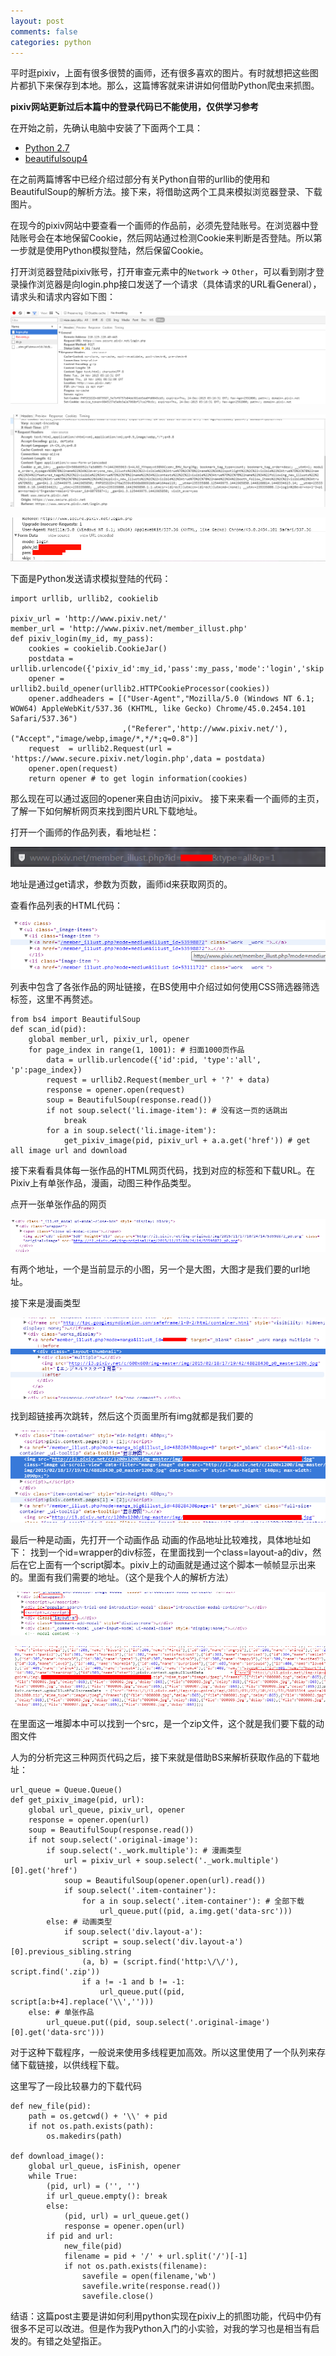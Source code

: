 ```yaml
---
layout: post
comments: false
categories: python
---
```


平时逛pixiv，上面有很多很赞的画师，还有很多喜欢的图片。有时就想把这些图片都扒下来保存到本地。那么，这篇博客就来讲讲如何借助Python爬虫来抓图。

**pixiv网站更新过后本篇中的登录代码已不能使用，仅供学习参考**

在开始之前，先确认电脑中安装了下面两个工具：

* [Python 2.7](https://www.python.org/downloads/windows/)
* [beautifulsoup4](http://www.crummy.com/software/BeautifulSoup/bs4/download/4.3/)

在之前两篇博客中已经介绍过部分有关Python自带的urllib的使用和BeautifulSoup的解析方法。接下来，将借助这两个工具来模拟浏览器登录、下载图片。

在现今的pixiv网站中要查看一个画师的作品前，必须先登陆账号。在浏览器中登陆账号会在本地保留Cookie，然后网站通过检测Cookie来判断是否登陆。所以第一步就是使用Python模拟登陆，然后保留Cookie。

打开浏览器登陆pixiv账号，打开审查元素中的`Network` -&gt; `Other`，可以看到刚才登录操作浏览器是向login.php接口发送了一个请求（具体请求的URL看General），请求头和请求内容如下图：

![login.php](/static/img/python/pixiv_login1.png)

![login.php](/static/img/python/pixiv_login2.png)

![login.php](../../static/img/python/pixiv_login3.png)

下面是Python发送请求模拟登陆的代码：

```
import urllib, urllib2, cookielib

pixiv_url = 'http://www.pixiv.net/'
member_url = 'http://www.pixiv.net/member_illust.php'
def pixiv_login(my_id, my_pass):
    cookies = cookielib.CookieJar()
    postdata = urllib.urlencode({'pixiv_id':my_id,'pass':my_pass,'mode':'login','skip':'1'})
    opener = urllib2.build_opener(urllib2.HTTPCookieProcessor(cookies))
    opener.addheaders = [("User-Agent","Mozilla/5.0 (Windows NT 6.1; WOW64) AppleWebKit/537.36 (KHTML, like Gecko) Chrome/45.0.2454.101 Safari/537.36")
                         ,("Referer",'http://www.pixiv.net/'),("Accept","image/webp,image/*,*/*;q=0.8")]
    request  = urllib2.Request(url = 'https://www.secure.pixiv.net/login.php',data = postdata)
    opener.open(request)
    return opener # to get login information(cookies)
```

那么现在可以通过返回的opener来自由访问pixiv。
接下来来看一个画师的主页，了解一下如何解析网页来找到图片URL下载地址。

打开一个画师的作品列表，看地址栏：

![download](../../static/img/python/pixiv_download1.png)

地址是通过get请求，参数为页数，画师id来获取网页的。

查看作品列表的HTML代码：

![download](../../static/img/python/pixiv_download2.png)

列表中包含了各张作品的网址链接，在BS使用中介绍过如何使用CSS筛选器筛选标签，这里不再赘述。

```
from bs4 import BeautifulSoup
def scan_id(pid):
    global member_url, pixiv_url, opener
    for page_index in range(1, 1001): # 扫面1000页作品
        data = urllib.urlencode({'id':pid, 'type':'all', 'p':page_index})
        request = urllib2.Request(member_url + '?' + data)
        response = opener.open(request)
        soup = BeautifulSoup(response.read())
        if not soup.select('li.image-item'): # 没有这一页的话跳出
            break
        for a in soup.select('li.image-item'):
            get_pixiv_image(pid, pixiv_url + a.a.get('href')) # get all image url and download

```

接下来看看具体每一张作品的HTML网页代码，找到对应的标签和下载URL。在Pixiv上有单张作品，漫画，动图三种作品类型。

点开一张单张作品的网页

![download](../../static/img/python/pixiv_download3.png)

有两个地址，一个是当前显示的小图，另一个是大图，大图才是我们要的url地址。

接下来是漫画类型

![download](../../static/img/python/pixiv_download4.png)

找到超链接再次跳转，然后这个页面里所有img就都是我们要的

![download](../../static/img/python/pixiv_download5.png)

最后一种是动画，先打开一个动画作品
动画的作品地址比较难找，具体地址如下：
找到一个id=wrapper的div标签，在里面找到一个class=layout-a的div，然后在它上面有一个script脚本。pixiv上的动画就是通过这个脚本一帧帧显示出来的。里面有我们需要的地址。（这个是我个人的解析方法）

![download](../../static/img/python/pixiv_download6.png)

![download](../../static/img/python/pixiv_download7.png)

在里面这一堆脚本中可以找到一个src，是一个zip文件，这个就是我们要下载的动图文件

人为的分析完这三种网页代码之后，接下来就是借助BS来解析获取作品的下载地址：

```
url_queue = Queue.Queue()
def get_pixiv_image(pid, url):
    global url_queue, pixiv_url, opener
    response = opener.open(url)
    soup = BeautifulSoup(response.read())
    if not soup.select('.original-image'):
        if soup.select('._work.multiple'): # 漫画类型
            url = pixiv_url + soup.select('._work.multiple')[0].get('href')
            soup = BeautifulSoup(opener.open(url).read())
            if soup.select('.item-container'):
                for a in soup.select('.item-container'): # 全部下载
                    url_queue.put((pid, a.img.get('data-src')))
        else: # 动画类型
            if soup.select('div.layout-a'):
                script = soup.select('div.layout-a')[0].previous_sibling.string
                (a, b) = (script.find('http:\/\/'), script.find('.zip'))
                if a != -1 and b != -1:
                    url_queue.put((pid, script[a:b+4].replace('\\','')))
    else: # 单张作品
        url_queue.put((pid, soup.select('.original-image')[0].get('data-src')))
```

对于这种下载程序，一般说来使用多线程更加高效。所以这里使用了一个队列来存储下载链接，以供线程下载。

这里写了一段比较暴力的下载代码

```
def new_file(pid):
    path = os.getcwd() + '\\' + pid
    if not os.path.exists(path):
        os.makedirs(path)

def download_image():
    global url_queue, isFinish, opener
    while True:
        (pid, url) = ('', '')
        if url_queue.empty(): break
        else:
            (pid, url) = url_queue.get()
            response = opener.open(url)
        if pid and url:
            new_file(pid)
            filename = pid + '/' + url.split('/')[-1]
            if not os.path.exists(filename):
                savefile = open(filename,'wb')
                savefile.write(response.read())
                savefile.close()
```

结语：这篇post主要是讲如何利用python实现在pixiv上的抓图功能，代码中仍有很多不足可以改进。但是作为我Python入门的小实验，对我的学习也是相当有启发的。有错之处望指正。
